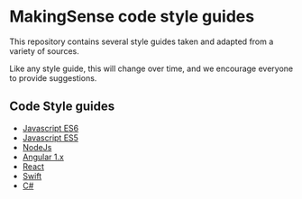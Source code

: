 # MakingSense code style guides

This repository contains several style guides taken and adapted from a variety
of sources.

Like any style guide, this will change over time, and we encourage everyone to
provide suggestions.

## Code Style guides

- [Javascript ES6](Javascript(ES6)/README.md)
- [Javascript ES5](Javascript(ES5)/README.md)
- [NodeJs](NodeJs/Readme.md)
- [Angular 1.x](Angular(1.x)/README.md)
- [React](React/README.md)
- [Swift](Swift/Readme.md)
- [C#](CSharp/README.md)